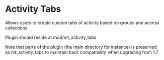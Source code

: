 Activity Tabs
===================

Allows users to create custom tabs of activity based on groups and access collections


Plugin should reside at mod/mt_activity_tabs


Note that parts of the plugin (the main directory for instance) is preserved
as mt_activity_tabs to maintain back compatibility when upgrading from 1.7